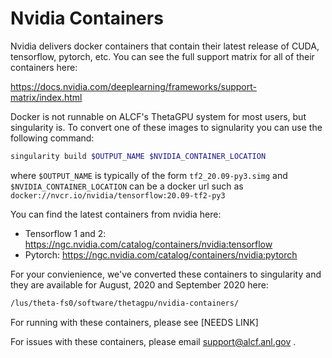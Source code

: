 # Nvidia Containers

Nvidia delivers docker containers that contain their latest release of CUDA, tensorflow, pytorch, etc.  You can see the full support matrix for all of their containers here:

https://docs.nvidia.com/deeplearning/frameworks/support-matrix/index.html

Docker is not runnable on ALCF's ThetaGPU system for most users, but singularity is.  To convert one of these images to signularity you can use the following command:

```bash
singularity build $OUTPUT_NAME $NVIDIA_CONTAINER_LOCATION
```
where `$OUTPUT_NAME` is typically of the form `tf2_20.09-py3.simg` and `$NVIDIA_CONTAINER_LOCATION` can be a docker url such as `docker://nvcr.io/nvidia/tensorflow:20.09-tf2-py3`

You can find the latest containers from nvidia here:
- Tensorflow 1 and 2: https://ngc.nvidia.com/catalog/containers/nvidia:tensorflow
- Pytorch: https://ngc.nvidia.com/catalog/containers/nvidia:pytorch

For your convienience, we've converted these containers to singularity and they are available for August, 2020 and September 2020 here:
```bash
/lus/theta-fs0/software/thetagpu/nvidia-containers/
```

For running with these containers, please see [NEEDS LINK]

For issues with these containers, please email support@alcf.anl.gov .
